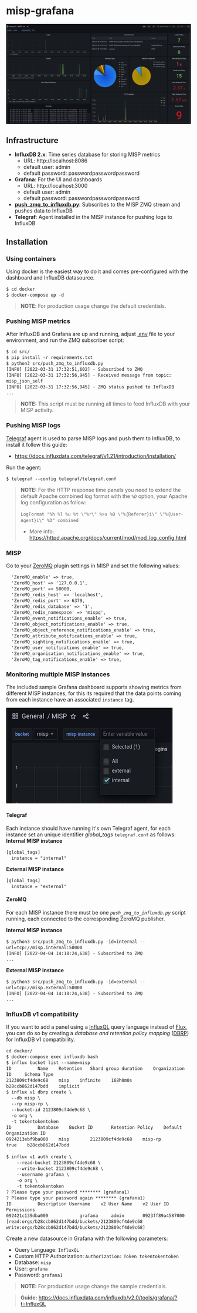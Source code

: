 # misp-grafana
![Grafana Dashboard](./img/grafana.png)

## Infrastructure
- **InfluxDB 2.x**: Time series database for storing MISP metrics 
    - URL: http://localhost:8086
    - default user: admin
    - default password: passwordpasswordpassword
- **Grafana**: For the UI and dashboards
    - URL: http://localhost:3000
    - default user: admin
    - default password: passwordpasswordpassword
- **[push_zmq_to_influxdb.py](./src/push_zmq_to_influxdb.py)**: Subscribes to the MISP ZMQ stream and pushes data to InfluxDB
- **Telegraf**: Agent installed in the MISP instance for pushing logs to InfluxDB

## Installation

### Using containers
Using docker is the easiest way to do it and comes pre-configured with the dashboard and InfluxDB datasource.

```
$ cd docker
$ docker-compose up -d
```

> **NOTE**: For production usage change the default credentials.

### Pushing MISP metrics
After InfluxDB and Grafana are up and running, adjust [.env](./src/.env) file to your environment, and run the ZMQ subscriber script:

```
$ cd src/
$ pip install -r requirements.txt
$ python3 src/push_zmq_to_influxdb.py
[INFO] [2022-03-31 17:32:51,602] - Subscribed to ZMQ
[INFO] [2022-03-31 17:32:56,945] - Received message from topic: misp_json_self
[INFO] [2022-03-31 17:32:56,945] - ZMQ status pushed to InfluxDB
...
``` 

> **NOTE:** This script must be running all times to feed InfluxDB with your MISP activity.

### Pushing MISP logs
[Telegraf](https://www.influxdata.com/time-series-platform/telegraf/) agent is used to parse MISP logs and push them to InfluxDB, to install it follow this guide:
* https://docs.influxdata.com/telegraf/v1.21/introduction/installation/

Run the agent:
```
$ telegraf --config telegraf/telegraf.conf
```

> **NOTE:** For the HTTP response time panels you need to extend the default Apache combined log format with the _`%D`_ option, your Apache log configuration as follow:
> 
> `LogFormat "%h %l %u %t \"%r\" %>s %O \"%{Referer}i\" \"%{User-Agent}i\" %D" combined`
> * More info: https://httpd.apache.org/docs/current/mod/mod_log_config.html

### MISP
Go to your [ZeroMQ](https://zeromq.org/) plugin settings in MISP and set the following values:
```
  'ZeroMQ_enable' => true,
  'ZeroMQ_host' => '127.0.0.1',
  'ZeroMQ_port' => 50000,
  'ZeroMQ_redis_host' => 'localhost',
  'ZeroMQ_redis_port' => 6379,
  'ZeroMQ_redis_database' => '1',
  'ZeroMQ_redis_namespace' => 'mispq',
  'ZeroMQ_event_notifications_enable' => true,
  'ZeroMQ_object_notifications_enable' => true,
  'ZeroMQ_object_reference_notifications_enable' => true,
  'ZeroMQ_attribute_notifications_enable' => true,
  'ZeroMQ_sighting_notifications_enable' => true,
  'ZeroMQ_user_notifications_enable' => true,
  'ZeroMQ_organisation_notifications_enable' => true,
  'ZeroMQ_tag_notifications_enable' => true,
```

### Monitoring multiple MISP instances
The included sample Grafana dashboard supports showing metrics from different MISP instances, for this its required that the data points coming from each instance have an associated `instance` tag. 

![](./img/grafana-misp-multi-instance.png)

#### Telegraf
Each instance should have running it's own Telegraf agent, for each instance set an unique identifier _global_tags_ `telegraf.conf` as follows:
**Internal MISP instance**
```
[global_tags]
  instance = "internal"
```

**External MISP instance**
```
[global_tags]
  instance = "external"
```

#### ZeroMQ
For each MISP instance there must be one _`push_zmq_to_influxdb.py`_ script running, each connected to the corresponding ZeroMQ publisher.


**Internal MISP instance**
```
$ python3 src/push_zmq_to_influxdb.py -id=internal --url=tcp://misp.internal:50000
[INFO] [2022-04-04 14:18:24,638] - Subscribed to ZMQ
...
```

**External MISP instance**
```
$ python3 src/push_zmq_to_influxdb.py -id=external --url=tcp://misp.external:50000
[INFO] [2022-04-04 14:18:24,638] - Subscribed to ZMQ
...
```

### InfluxDB v1 compatibility
If you want to add a panel using a [InfluxQL](https://docs.influxdata.com/influxdb/v1.8/query_language/) query language instead of [Flux](https://docs.influxdata.com/influxdb/cloud/query-data/get-started/), you can do so by creating a _database and retention policy mapping_ ([DBRP](https://docs.influxdata.com/influxdb/cloud/reference/cli/influx/v1/dbrp/)) for InfluxDB v1 compatibility.

```
cd docker/
$ docker-compose exec influxdb bash
$ influx bucket list --name=misp
ID			Name	Retention	Shard group duration	Organization ID		Schema Type
2123809cf4de9c68	misp	infinite	168h0m0s		b28ccb862d147bdd	implicit
$ influx v1 dbrp create \
  --db misp \
  --rp misp-rp \
  --bucket-id 2123809cf4de9c68 \
  -o org \
  -t tokentokentoken
ID			Database	Bucket ID		Retention Policy	Default	Organization ID
0924213ebf9ba000	misp		2123809cf4de9c68	misp-rp			true	b28ccb862d147bdd

$ influx v1 auth create \
	--read-bucket 2123809cf4de9c68 \
	--write-bucket 2123809cf4de9c68 \
	--username grafana \
  	-o org \
  	-t tokentokentoken
? Please type your password ******** (grafana1)
? Please type your password again ******** (grafana1)
ID			Description	Username	v2 User Name	v2 User ID		Permissions
092421c139dba000			grafana		admin		0923ff89a4587000	[read:orgs/b28ccb862d147bdd/buckets/2123809cf4de9c68 write:orgs/b28ccb862d147bdd/buckets/2123809cf4de9c68]
```

Create a new datasource in Grafana with the following parameters:
* Query Language: `InfluxQL`
* Custom HTTP Authorization: `Authorization:` `Token tokentokentoken` 
* Database: `misp`
* User: `grafana`
* Password: `grafana1`

> **NOTE:** For production usage change the sample credentials.


> **Guide:** https://docs.influxdata.com/influxdb/v2.0/tools/grafana/?t=InfluxQL

